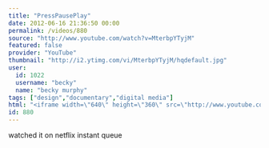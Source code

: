 ```yaml
---
title: "PressPausePlay"
date: 2012-06-16 21:36:50 00:00
permalink: /videos/880
source: "http://www.youtube.com/watch?v=MterbpYTyjM"
featured: false
provider: "YouTube"
thumbnail: "http://i2.ytimg.com/vi/MterbpYTyjM/hqdefault.jpg"
user:
  id: 1022
  username: "becky"
  name: "becky murphy"
tags: ["design","documentary","digital media"]
html: "<iframe width=\"640\" height=\"360\" src=\"http://www.youtube.com/embed/MterbpYTyjM?wmode=transparent&fs=1&feature=oembed\" frameborder=\"0\" allowfullscreen></iframe>"
id: 880
---
```


watched it on netflix instant queue